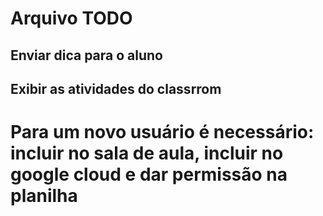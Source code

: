 # Arquivo TODO

## Enviar dica para o aluno
## Exibir as atividades do classrrom

# Para um novo usuário é necessário: incluir no sala de aula, incluir no google cloud e dar permissão na planilha